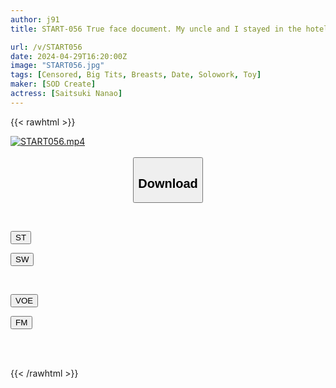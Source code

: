 ```yaml
---
author: j91
title: START-056 True face document. My uncle and I stayed in the hotel all day and had sex. Satsuki Nanao

url: /v/START056
date: 2024-04-29T16:20:00Z
image: "START056.jpg"
tags: [Censored, Big Tits, Breasts, Date, Solowork, Toy]
maker: [SOD Create]
actress: [Saitsuki Nanao]
---
```



{{< rawhtml >}}

<div class="video" data-videoid="YLM2o4zrv0FvMDW">
    <a href="javascript:;">
        <img src="/v/START056/START056.jpg" width="WIDTH" height="HEIGHT" alt="START056.mp4" loading="lazy">
    </a>
</div>

<script type="text/javascript" src="https://j91.asia/asset/on-demand-st.js"></script>

<br>
  <link rel="stylesheet" href="https://j91.asia/asset/bs5.css">
  
  <center>
  <button class="btn btn-primary" type="button" data-bs-toggle="collapse" data-bs-target=".multi-collapse" aria-expanded="false" aria-controls="multiCollapseExample1 multiCollapseExample2"><h2>Download</h2></button></center>
</p>
<div class="row">
  <div class="col">
    <div class="collapse multi-collapse" id="multiCollapseExample1">
      <div class="card card-body">
	      	      <br>
<div class="buttons">  
<p><a href="https://streamtape.to/v/YLM2o4zrv0FvMDW" target="_blank"><button class="btn-hover color-3"><i class="fa fa-download"></i> ST</button></a></p>
<p><a href="https://asnwish.com/dkvy6la5avrv" target="_blank"><button class="btn-hover color-2"><i class="fa fa-download"></i> SW</button></a></p></div>
    </div>
  </div>
</div>
  <div class="col">
    <div class="collapse multi-collapse" id="multiCollapseExample2">
      <div class="card card-body">
	      <br>
<div class="buttons">
<p><a href="https://voe.sx/29bany7ldsyf"><button class="btn-hover color-8"><i class="fa fa-download"></i> VOE</button></a></p>
<p><a href="https://filemoon.sx/d/iv3qdktv2e8u/START-056.mp4"><button class="btn-hover color-9"><i class="fa fa-download"></i> FM</button></a></p></div>
<br><br>
      </div>
    </div>
  </div>
</div>

{{< /rawhtml >}}